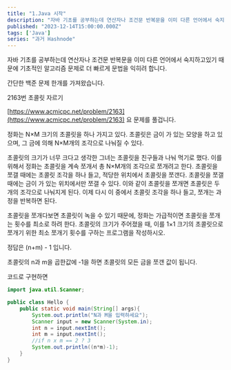 ```yaml
---
title: "1.Java 시작"
description: "자바 기초를 공부하는데 연산자나 조건문 반복문을 이미 다른 언어에서 숙지하고있기 때문에 기초적인 알고리즘 문제로 더 빠르게 문법을 익히려 합니다. 간단한 백준 문제 한개를 가져왔습니다. 2163번 초콜릿 자르기 https://www.acmicpc.net/problem/2163 요 문제를 풀겁니다. 정화는 N×M 크기의 초콜릿을 하나 가지고 있다. 초콜릿은 금이 가 있는 모양을 하고 있으며, 그 금에 의해 N×M개의 조각으로 나눠질 수 있다. 초..."
published: "2023-12-14T15:00:00.000Z"
tags: ['Java']
series: "과거 Hashnode"
---
```


자바 기초를 공부하는데 연산자나 조건문 반복문을 이미 다른 언어에서 숙지하고있기 때문에 기초적인 알고리즘 문제로 더 빠르게 문법을 익히려 합니다.

간단한 백준 문제 한개를 가져왔습니다.

2163번 초콜릿 자르기

[https://www.acmicpc.net/problem/2163](https://www.acmicpc.net/problem/2163) 요 문제를 풀겁니다.

정화는 N×M 크기의 초콜릿을 하나 가지고 있다. 초콜릿은 금이 가 있는 모양을 하고 있으며, 그 금에 의해 N×M개의 조각으로 나눠질 수 있다.

초콜릿의 크기가 너무 크다고 생각한 그녀는 초콜릿을 친구들과 나눠 먹기로 했다. 이를 위해서 정화는 초콜릿을 계속 쪼개서 총 N×M개의 조각으로 쪼개려고 한다. 초콜릿을 쪼갤 때에는 초콜릿 조각을 하나 들고, 적당한 위치에서 초콜릿을 쪼갠다. 초콜릿을 쪼갤 때에는 금이 가 있는 위치에서만 쪼갤 수 있다. 이와 같이 초콜릿을 쪼개면 초콜릿은 두 개의 조각으로 나눠지게 된다. 이제 다시 이 중에서 초콜릿 조각을 하나 들고, 쪼개는 과정을 반복하면 된다.

초콜릿을 쪼개다보면 초콜릿이 녹을 수 있기 때문에, 정화는 가급적이면 초콜릿을 쪼개는 횟수를 최소로 하려 한다. 초콜릿의 크기가 주어졌을 때, 이를 1×1 크기의 초콜릿으로 쪼개기 위한 최소 쪼개기 횟수를 구하는 프로그램을 작성하시오.

정답은 (n+m) - 1 입니다.

초콜릿의 n과 m을 곱한값에 -1을 하면 초콜릿의 모든 금을 쪼갠 값이 됩니다.

코드로 구현하면

```java
import java.util.Scanner;

public class Hello {
    public static void main(String[] args){
        System.out.println("N과 M을 입력하세요");
        Scanner input = new Scanner(System.in);
        int n = input.nextInt();
        int m = input.nextInt();
        //if n x m == 2 ? 3
        System.out.println((n*m)-1);
    }
}
```